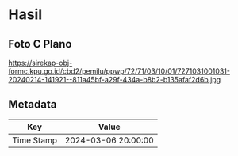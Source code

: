# Hasil

## Foto C Plano

https://sirekap-obj-formc.kpu.go.id/cbd2/pemilu/ppwp/72/71/03/10/01/7271031001031-20240214-141921--811a45bf-a29f-434a-b8b2-b135afaf2d6b.jpg


## Metadata

| Key        | Value               |
| ---------- | ------------------- |
| Time Stamp | 2024-03-06 20:00:00 |



